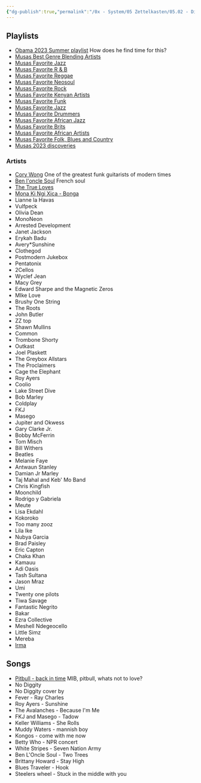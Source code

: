 ```yaml
---
{"dg-publish":true,"permalink":"/0x - System/05 Zettelkasten/05.02 - Digital Garden/04 Music I enjoy/","title":"Music I enjoy","noteIcon":"","created":"2023-12-01T21:28:53.000+03:00","updated":"2024-02-14T20:19:10.537+03:00"}
---
```



## Playlists
- [Obama 2023 Summer playlist](https://open.spotify.com/playlist/37i9dQZF1DWVbX0Kwa6Hge?si=c236e22b2f9249b3) How does he find time for this?
- [Musas Best Genre Blending Artists](https://open.spotify.com/playlist/038xxCHbkHz2uOF2XYce44?si=5c9f98dd65fd4e56)
- [Musas Favorite Jazz](https://open.spotify.com/playlist/602KsCLRNb5PQFgCwhbBWR?si=4ae746b84dd04376)
- [Musas Favorite R & B](https://open.spotify.com/playlist/2qUbi7VNkUB4ulW0Pd1RJN?si=455398b4b57b47e7)
- [Musas Favorite Reggae](https://open.spotify.com/playlist/2AjDZJoCpQP5XWTYhq8kYr?si=6ec60c59c013448c)
- [Musas Favorite Neosoul](https://open.spotify.com/playlist/0j3x76mYQFAwtMrysDNuac?si=1082d9db94bb4bc3)
- [Musas Favorite Rock](https://open.spotify.com/playlist/4RUoKWlXW1eeOA22c7gYtJ?si=9fca9a5dc7c343d5)
- [Musas Favorite Kenyan Artists](https://open.spotify.com/playlist/0ljSLXgq8to7CGHB5x3I8M?si=e0514284644f41bb)
- [Musas Favorite Funk](https://open.spotify.com/playlist/1f02kfJNKuh8eyg10eM3Nj?si=be208e11452841c4)
- [Musas Favorite Jazz](https://open.spotify.com/playlist/602KsCLRNb5PQFgCwhbBWR?si=568e268b36b74d9c)
- [Musas Favorite Drummers](https://open.spotify.com/playlist/3GNHlmQbxcUrL0Ov22BRIy?si=d6f4093bb15d41f8)
- [Musas Favorite African Jazz](https://open.spotify.com/playlist/0ogk4bwEHVskIvYwagnKAg?si=bfc82270296545f9)
- [Musas Favorite Brits](https://open.spotify.com/playlist/16SAFC04Xyo0fjTcCCrJGo?si=9918f70cd0c94474)
- [Musas Favorite African Artists](https://open.spotify.com/playlist/0ZeYcEf3ly9KiXvYnR5L46?si=4d0f9ff343f345b6)
- [Musas Favorite Folk, Blues and Country](https://open.spotify.com/playlist/5fM1lVCfUufceNTrSrmdhK?si=c3590b3bf26748f8)
- [Musas 2023 discoveries](https://open.spotify.com/playlist/5s1J7nBJpcvLjxFyVrwuJI?si=310b9cccc86243f5)


### Artists 
- [Cory Wong](https://www.youtube.com/@CoryWongMusic) One of the greatest funk guitarists of modern times
- [Ben l'oncle Soul](https://www.youtube.com/watch?v=wFwP32FFzro) French soul
- [The True Loves](https://www.youtube.com/watch?v=TD2hNsY6G7E)
- [Mona Ki Ngi Xica - Bonga](https://www.youtube.com/watch?v=kJj3w6UN8_8)
- Lianne la Havas
- Vulfpeck
- Olivia Dean
- MonoNeon
- Arrested Development
- Janet Jackson
- Erykah Badu
- Avery*Sunshine
- Clothegod
- Postmodern Jukebox
- Pentatonix
- 2Cellos
- Wyclef Jean
- Macy Grey
- Edward Sharpe and the Magnetic Zeros
- MIke Love
- Brushy One String
- The Roots
- John Butler
- ZZ top
- Shawn Mullins
- Common
- Trombone Shorty
- Outkast
- Joel Plaskett
- The Greybox Allstars
- The Proclaimers
- Cage the Elephant
- Roy Ayers
- Coolio
- Lake Street Dive
- Bob Marley
- Coldplay
- FKJ  
- Masego
- Jupiter and Okwess
- Gary Clarke Jr.
- Bobby McFerrin
- Tom Misch
- Bill Withers
- Beatles
- Melanie Faye
- Antwaun Stanley
- Damian Jr Marley
- Taj Mahal and Keb' Mo Band
- Chris Kingfish
- Moonchild
- Rodrigo y Gabriela
- Meute
- Lisa Ekdahl
- Kokoroko
- Too many zooz
- Lila Ike
- Nubya Garcia
- Brad Paisley
- Eric Capton
- Chaka Khan
- Kamauu
- Adi Oasis
- Tash Sultana
- Jason Mraz
- Umi
- Twenty one pilots
- Tiwa Savage
- Fantastic Negrito
- Bakar
- Ezra Collective
- Meshell Ndegeocello
- Little Simz
- Mereba
- [Irma](https://www.youtube.com/watch?v=ZFMzEfEWe8o)

## Songs
- [Pitbull - back in time](https://www.youtube.com/watch?v=zaSZE194D4I) MIB, pitbull, whats not to love?
- No Diggity
- No Diggity cover by 
- Fever - Ray Charles
- Roy Ayers - Sunshine
- The Avalanches - Because I'm Me
- FKJ and Masego - Tadow
- Keller Williams - She Rolls
- Muddy Waters - mannish boy
- Kongos - come with me now
- Betty Who - NPR concert
- White Stripes - Seven Nation Army
- Ben L'Oncle Soul - Two Trees
- Brittany Howard - Stay High
- Blues Traveler - Hook
- Steelers wheel - Stuck in the middle with you
